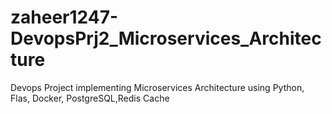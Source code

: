 # zaheer1247-DevopsPrj2_Microservices_Architecture
Devops Project implementing Microservices Architecture using Python, Flas, Docker, PostgreSQL,Redis Cache
